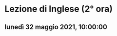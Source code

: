 

# Lezione di Inglese (2° ora)

## lunedì 32 maggio 2021, 10:00:00
<!--stackedit_data:
eyJoaXN0b3J5IjpbMTU3MDg2MDE2N119
-->